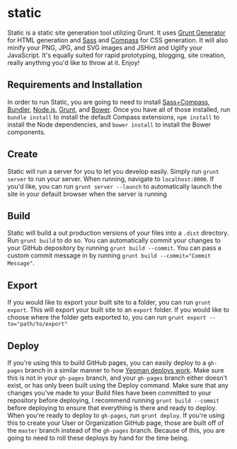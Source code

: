 # static

Static is a static site generation tool utilizing Grunt. It uses [Grunt Generator](https://github.com/clavery/grunt-generator) for HTML generation and [Sass](http://sass-lang.com) and [Compass](http://compass-style.org) for CSS generation. It will also minify your PNG, JPG, and SVG images and JSHint and Uglify your JavaScript. It's equally suited for rapid prototyping, blogging, site creation, really anything you'd like to throw at it. Enjoy!

## Requirements and Installation

In order to run Static, you are going to need to install [Sass+Compass](http://compass-style.org/install/), [Bundler](http://gembundler.com/#getting-started), [Node.js](http://nodejs.org/), [Grunt](http://gruntjs.com/getting-started), and [Bower](http://bower.io/). Once you have all of those installed, run `bundle install` to install the default Compass extensions, `npm install` to install the Node dependencies, and `bower install` to install the Bower components.

## Create

Static will run a server for you to let you develop easily. Simply run `grunt server` to run your server. When running, navigate to `localhost:8000`. If you'd like, you can run `grunt server --launch` to automatically launch the site in your default browser when the server is running

## Build

Static will build a out production versions of your files into a `.dist` directory. Run `grunt build` to do so. You can automatically commit your changes to your GitHub depository by running `grunt build --commit`. You can pass a custom commit message in by running `grunt build --commit="Commit Message"`.

## Export

If you would like to export your built site to a folder, you can run `grunt export`. This will export your built site to an `export` folder. If you would like to choose where the folder gets exported to, you can run `grunt export --to="path/to/export"`

## Deploy

If you're using this to build GitHub pages, you can easily deploy to a `gh-pages` branch in a similar manner to how [Yeoman deploys work](https://github.com/yeoman/yeoman/wiki/Deployment). Make sure this is not in your `gh-pages` branch, and your `gh-pages` branch either doesn't exist, or has only been built using the Deploy command. Make sure that any changes you've made to your Build files have been committed to your repository before deploying, I recommend running `grunt build --commit` before deploying to ensure that everything is there and ready to deploy. When you're ready to deploy to `gh-pages`, run `grunt deploy`. If you're using this to create your User or Organization GitHub page, those are built off of the `master` branch instead of the `gh-pages` branch. Because of this, you are going to need to roll these deploys by hand for the time being.
